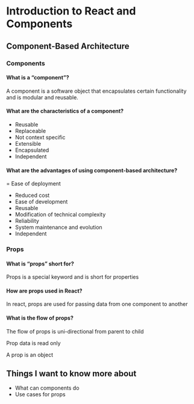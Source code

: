 # Introduction to React and Components
## Component-Based Architecture
### Components
#### What is a “component”?
A component is a software object that encapsulates certain functionality and is modular and reusable. 
#### What are the characteristics of a component?
- Reusable
- Replaceable
- Not context specific
- Extensible 
- Encapsulated 
- Independent 
#### What are the advantages of using component-based architecture?
= Ease of deployment
- Reduced cost
- Ease of development
- Reusable
- Modification of technical complexity 
- Reliability 
- System maintenance and evolution
- Independent 

### Props
#### What is “props” short for?
Props is a special keyword and is short for properties
#### How are props used in React?
In react, props are used for passing data from one component to another
#### What is the flow of props?
The flow of props is uni-directional from parent to child


Prop data is read only

A prop is an object

## Things I want to know more about
- What can components do
- Use cases for props
